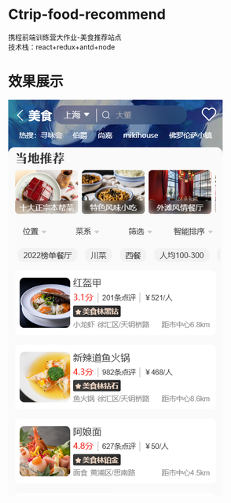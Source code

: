 # Ctrip-food-recommend
携程前端训练营大作业-美食推荐站点<br>
技术栈：react+redux+antd+node<br>
# 效果展示<br>
![image](https://github.com/little84nectarine/Ctrip-food-recommend/blob/main/result/preview.png)
